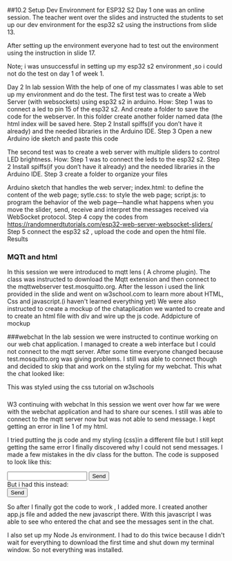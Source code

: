 ##10.2 Setup Dev Environment for ESP32 S2
Day 1 one was an online session. The teacher went over the slides and instructed the students to set up our  dev environment for the esp32 s2 using the instructions from slide 13.



After setting up the environment everyone had to test out the environment using the instruction in slide 17.


Note; i was unsuccessful in setting up my esp32 s2 environment ,so i could not do the test on day 1 of week 1.

Day 2 In lab session
With the help of one of my classmates I was able to set up my environment and do the test.
The first test was to create a Web Server (with websockets) using esp32 s2 in arduino.
How:
Step 1 was to connect a led to pin 15 of the  esp32 s2. And create a folder to save the code for the webserver. In this folder create another folder named data (the html index will be saved here.
Step 2 Install spiffs(if you don’t have it already) and the needed libraries in the Arduino IDE.
Step 3 Open a new Arduino ide sketch and paste this code

The second test was to create a web server with multiple sliders to control LED brightness. 
How:
Step 1 was to connect the leds to the  esp32 s2. 
Step 2 Install spiffs(if you don’t have it already) and the needed libraries in the Arduino IDE.
Step 3 create a folder to organize your files
          
Arduino sketch that handles the web server;
index.html: to define the content of the web page;
sytle.css: to style the web page;
script.js: to program the behavior of the web page—handle what happens when you move the slider, send, receive and interpret the messages received via WebSocket protocol.
Step 4 copy the codes from https://randomnerdtutorials.com/esp32-web-server-websocket-sliders/
Step 5 connect the esp32 s2 , upload the code and open the html file.
 Results


### MQTt and html
In this session we were introduced to mqtt lens ( A chrome plugin). The class was instructed to download the Mqtt extension and then connect to the mqttwebserver test.mosquitto.org.
After the lesson i used the link provided in the slide and went on w3school.com to learn more about HTML, Css and javascript.(i haven't learned everything yet)
We were also instructed to create a mockup of the chataplication we wanted to create and to create an html file with div and wire up the js code.
Addpicture of mockup








 ###webchat
In the lab session we were instructed to continue working on our web chat application. I managed to create a web interface but I could not connect to the mqtt server. 
After some time everyone changed because test.mosquitto.org was giving problems.
I still was able to connect though and decided to skip that and work on the styling for my webchat.
This what the chat looked like:


This was styled using the css tutorial on w3schools

###
W3 continuing with webchat
In this session we went over how far we were with the webchat application and had to share our scenes. I still was able to connect to the mqtt server now but was not able to send message. I kept getting an error in line 1 of my html.

I tried putting the js code and my styling (css)in a different file but I still kept getting the same error
I finally discovered why I could not send messages. I made a few mistakes in the div class for the button. 
The code is supposed to look like this:
<div class="text" class="chatbox" id="chatlog">
      <input class="input"type="text" id="chatInput" id="sendMesageButton>
        <button class="sendbutton">
             <button onclick="sendMessageButton(getElementById('chatInput').value);getElementById('chatInput').value='';">Send</button>
			 </div> 
But i had this instead:
<div class="text" class="chatbox id=chatlog>
      <input class="inpt"type="text id="chatInput" id="sendMesageButton>
        <button class=sendbutton">
             <button onclick="sendMessageButton(getElementById('chatInput').value);getElementById('chatInput').value='';">Send</button>
			 </div> 

So after I finally got the code to work , I added more. I created another app.js file and added the new javascript there. With this javascript I was able to see who entered the chat and see the messages sent in the chat.



I also set up my Node Js environment. I had to do this twice because I didn't wait for everything to download the first time and shut down my terminal window.
So not everything was installed.




